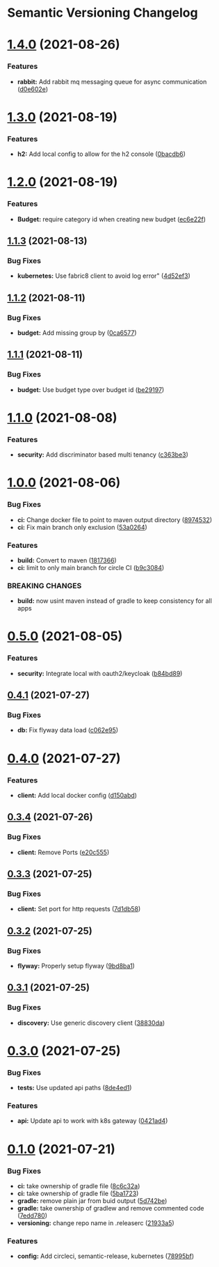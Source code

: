 # Semantic Versioning Changelog

# [1.4.0](https://github.com/JayDamon/rin-budget-service/compare/v1.3.0...v1.4.0) (2021-08-26)


### Features

* **rabbit:** Add rabbit mq messaging queue for async communication ([d0e602e](https://github.com/JayDamon/rin-budget-service/commit/d0e602efa16bf828d58f4106823cfc5c7cb98698))

# [1.3.0](https://github.com/JayDamon/rin-budget-service/compare/v1.2.0...v1.3.0) (2021-08-19)


### Features

* **h2:** Add local config to allow for the h2 console ([0bacdb6](https://github.com/JayDamon/rin-budget-service/commit/0bacdb6b29d2dca59a9641036c0fe159781a8f9e))

# [1.2.0](https://github.com/JayDamon/rin-budget-service/compare/v1.1.3...v1.2.0) (2021-08-19)


### Features

* **Budget:** require category id when creating new budget ([ec6e22f](https://github.com/JayDamon/rin-budget-service/commit/ec6e22f73a2f0f06e5a1a35b386f6fef428f9459))

## [1.1.3](https://github.com/JayDamon/rin-budget-service/compare/v1.1.2...v1.1.3) (2021-08-13)


### Bug Fixes

* **kubernetes:** Use fabric8 client to avoid log error" ([4d52ef3](https://github.com/JayDamon/rin-budget-service/commit/4d52ef39118e24a8b8f5bdce8e5b1b95b5345f09))

## [1.1.2](https://github.com/JayDamon/rin-budget-service/compare/v1.1.1...v1.1.2) (2021-08-11)


### Bug Fixes

* **budget:** Add missing group by ([0ca6577](https://github.com/JayDamon/rin-budget-service/commit/0ca657730597a56826540e3ca7bda129e602084e))

## [1.1.1](https://github.com/JayDamon/rin-budget-service/compare/v1.1.0...v1.1.1) (2021-08-11)


### Bug Fixes

* **budget:** Use budget type over budget id ([be29197](https://github.com/JayDamon/rin-budget-service/commit/be29197ef44267e254c574b46d46e4b902cbd011))

# [1.1.0](https://github.com/JayDamon/rin-budget-service/compare/v1.0.0...v1.1.0) (2021-08-08)


### Features

* **security:** Add discriminator based multi tenancy ([c363be3](https://github.com/JayDamon/rin-budget-service/commit/c363be307c1fe1df65e55049a08fa1ecad2dabde))

# [1.0.0](https://github.com/JayDamon/rin-budget-service/compare/v0.5.0...v1.0.0) (2021-08-06)


### Bug Fixes

* **ci:** Change docker file to point to maven output directory ([8974532](https://github.com/JayDamon/rin-budget-service/commit/89745322cd4eb9a63380898e0f4e1ee39c6782ab))
* **ci:** Fix main branch only exclusion ([53a0264](https://github.com/JayDamon/rin-budget-service/commit/53a0264fc20124d183a424f9f575f73eca52ee3f))


### Features

* **build:** Convert to maven ([1817366](https://github.com/JayDamon/rin-budget-service/commit/18173661883de72bb986df5fc6c18996c947a11e))
* **ci:** limit to only main branch for circle CI ([b9c3084](https://github.com/JayDamon/rin-budget-service/commit/b9c3084f24f09566e82acd8e843ee45e488f999f))


### BREAKING CHANGES

* **build:** now usint maven instead of gradle to keep consistency for all apps

# [0.5.0](https://github.com/JayDamon/rin-budget-service/compare/v0.4.1...v0.5.0) (2021-08-05)


### Features

* **security:** Integrate local with oauth2/keycloak ([b84bd89](https://github.com/JayDamon/rin-budget-service/commit/b84bd898ba2d2b1de242c0f1346deb6bc55726a1))

## [0.4.1](https://github.com/JayDamon/rin-budget-service/compare/v0.4.0...v0.4.1) (2021-07-27)


### Bug Fixes

* **db:** Fix flyway data load ([c062e95](https://github.com/JayDamon/rin-budget-service/commit/c062e9507eb234eaa4de5a9ff633de66e93015db))

# [0.4.0](https://github.com/JayDamon/rin-budget-service/compare/v0.3.4...v0.4.0) (2021-07-27)


### Features

* **client:** Add local docker config ([d150abd](https://github.com/JayDamon/rin-budget-service/commit/d150abde80f73074d8a6452aec9c6d107e704018))

## [0.3.4](https://github.com/JayDamon/rin-budget-service/compare/v0.3.3...v0.3.4) (2021-07-26)


### Bug Fixes

* **client:** Remove Ports ([e20c555](https://github.com/JayDamon/rin-budget-service/commit/e20c5551badb72535cb58a29d45a45e4c2964f86))

## [0.3.3](https://github.com/JayDamon/rin-budget-service/compare/v0.3.2...v0.3.3) (2021-07-25)


### Bug Fixes

* **client:** Set port for http requests ([7d1db58](https://github.com/JayDamon/rin-budget-service/commit/7d1db58aa121051355968e86ee1b6d8f6a475779))

## [0.3.2](https://github.com/JayDamon/rin-budget-service/compare/v0.3.1...v0.3.2) (2021-07-25)


### Bug Fixes

* **flyway:** Properly setup flyway ([9bd8ba1](https://github.com/JayDamon/rin-budget-service/commit/9bd8ba1e2b9cda2fc14583d276ea0f7b7e659e4a))

## [0.3.1](https://github.com/JayDamon/rin-budget-service/compare/v0.3.0...v0.3.1) (2021-07-25)


### Bug Fixes

* **discovery:** Use generic discovery client ([38830da](https://github.com/JayDamon/rin-budget-service/commit/38830daa1584acb8192c3d2fd28c091a1b003c7d))

# [0.3.0](https://github.com/JayDamon/rin-budget-service/compare/v0.2.0...v0.3.0) (2021-07-25)


### Bug Fixes

* **tests:** Use updated api paths ([8de4ed1](https://github.com/JayDamon/rin-budget-service/commit/8de4ed1111490d12538d6ae8faeb16a14be6810b))


### Features

* **api:** Update api to work with k8s gateway ([0421ad4](https://github.com/JayDamon/rin-budget-service/commit/0421ad4b5112ec782b32885d516489ab3cce1eaa))

# [0.1.0](https://github.com/JayDamon/rin-budget-service/compare/v0.0.1...v0.1.0) (2021-07-21)


### Bug Fixes

* **ci:** take ownership of gradle file ([8c6c32a](https://github.com/JayDamon/rin-budget-service/commit/8c6c32aa2ad94a7b99463145a84ccd23f01cf0e2))
* **ci:** take ownership of gradle file ([5ba1723](https://github.com/JayDamon/rin-budget-service/commit/5ba1723e5f18f279f3dfda80cbcfb4319c5449ed))
* **gradle:** remove plain jar from buid output ([5d742be](https://github.com/JayDamon/rin-budget-service/commit/5d742be108e40f8522039d267acbaf879db61649))
* **gradle:** take ownership of gradlew and remove commented code ([7edd780](https://github.com/JayDamon/rin-budget-service/commit/7edd780b11cb3b4e29b5d1856e90792371c9ce6e))
* **versioning:** change repo name in .releaserc ([21933a5](https://github.com/JayDamon/rin-budget-service/commit/21933a56067aec9debcf76c713698b161f96e2c9))


### Features

* **config:** Add circleci, semantic-release, kubernetes ([78995bf](https://github.com/JayDamon/rin-budget-service/commit/78995bff70e20e4e4ea789eca3c2dec309a8d466))
